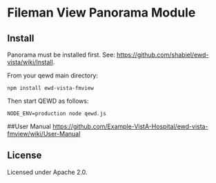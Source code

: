 # Fileman View Panorama Module## InstallPanorama must be installed first. See: https://github.com/shabiel/ewd-vista/wiki/Install.From your qewd main directory:```npm install ewd-vista-fmview```Then start QEWD as follows:```NODE_ENV=production node qewd.js```##User Manualhttps://github.com/Example-VistA-Hospital/ewd-vista-fmview/wiki/User-Manual## LicenseLicensed under Apache 2.0.